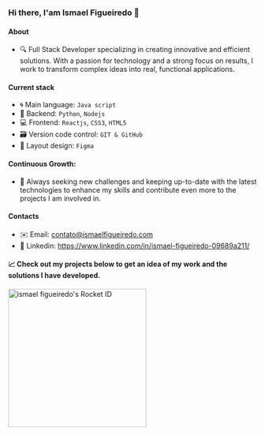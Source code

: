 ### Hi there, I'am Ismael Figueiredo 👋

#### About
- 🔍 Full Stack Developer specializing in creating innovative and efficient solutions. With a passion for technology and a strong focus on results, I work to transform complex ideas into real, functional applications.

#### Current stack
- 🌀 Main language: `Java script`
- 📡 Backend: `Python`, `Nodejs`
- 💻 Frontend: `Reactjs`, `CSS3`, `HTML5`
- 🗃️ Version code control: `GIT & GitHub` 
- 🎨 Layout design: `Figma`

#### Continuous Growth: 
- 🌱 Always seeking new challenges and keeping up-to-date with the latest technologies to enhance my skills and contribute even more to the projects I am involved in.

#### Contacts

- ✉️ Email: contato@ismaelfigueiredo.com
- 💼 Linkedin: https://www.linkedin.com/in/ismael-figueiredo-09689a211/

#### 📈 Check out my projects below to get an idea of my work and the solutions I have developed.

<a href="https://app.rocketseat.com.br/me/ismael-figueiredo-00324"><img src="https://app.rocketseat.com.br/api/rocketid/share?slug=ismael-figueiredo-00324&type=card" width="280" alt="ismael figueiredo's Rocket ID"/></a>



